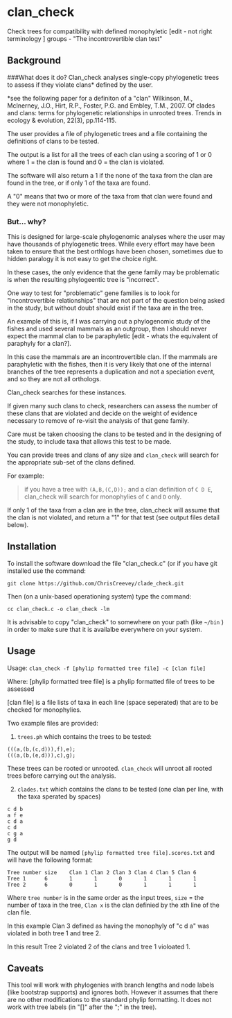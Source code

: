 # clan_check
Check trees for compatibility with defined monophyletic [edit - not right terminology ] groups - "The incontrovertible clan test" 

## Background
###What does it do?
Clan_check analyses single-copy phylogenetic trees to assess if they violate clans* defined by the user. 

*see the following paper for a definiton of a "clan"
Wilkinson, M., McInerney, J.O., Hirt, R.P., Foster, P.G. and Embley, T.M., 2007. Of clades and clans: terms for phylogenetic relationships in unrooted trees. Trends in ecology & evolution, 22(3), pp.114-115.

The user provides a file of phylogenetic trees and a file containing the definitions of clans to be tested.

The output is a list for all the trees of each clan using a scoring of 1 or 0 where 1 = the clan is found and 0 = the clan is violated.

The software will also return a 1 if the none of the taxa from the clan are found in the tree, or if only 1 of the taxa are found.

A "0" means that two or more of the taxa from that clan were found and they were not monophyletic.

### But... why?
This is designed for large-scale phylogenomic analyses where the user may have thousands of phylogenetic trees. While every effort may have been taken to ensure that the best orthlogs have been chosen, sometimes due to hidden paralogy it is not easy to get the choice right.

In these cases, the only evidence that the gene family may be problematic is when the resulting phylogeentic tree is "incorrect".

One way to test for "problematic" gene families is to look for "incontrovertible relationships" that are not part of the question being asked in the study, but without doubt should exist if the taxa are in the tree.

An example of this is, if I was carrying out a phylogenomic study of the fishes and used several mammals as an outgroup, then I should never expect the mammal clan to be paraphyletic [edit - whats the equivalent of paraphyly for a clan?].

In this case the mammals are an incontrovertible clan. If the mammals are paraphyletic with the fishes, then it is very likely that one of the internal branches of the tree represents a duplication and not a speciation event, and so they are not all orthologs.

Clan_check searches for these instances.

If given many such clans to check, researchers can assess the number of these clans that are violated and decide on the weight of evidence necessary to remove of re-visit the analysis of that gene family.

Care must be taken choosing the clans to be tested and in the designing of the study, to include taxa that allows this test to be made.

You can provide trees and clans of any size and `clan_check` will search for the appropriate sub-set of the clans defined.

For example: 
>if you have a tree with `(A,B,(C,D));` and a clan definition of `C D E`, clan_check will search for monophylies of `C` and `D` only. 

If only 1 of the taxa from a clan are in the tree, clan_check will assume that the clan is not violated, and return a "1" for that test (see output files detail below).

## Installation

To install the software download the file "clan_check.c" (or if you have git installed use the command:

```
git clone https://github.com/ChrisCreevey/clade_check.git
```

Then (on a unix-based operationing system) type the command:

```
cc clan_check.c -o clan_check -lm
```

It is advisable to copy "clan_check" to somewhere on your path (like `~/bin` ) in order to make sure that it is availalbe everywhere on your system.


## Usage

Usage: `clan_check -f [phylip formatted tree file] -c [clan file] `

  Where: [phylip formatted tree file] is a phylip formatted file of trees to be assessed
  
  [clan file] is a file lists of taxa in each line (space seperated) that are to be checked for monophylies.
  
Two example files are provided:

1) `trees.ph` which contains the trees to be tested:

```
(((a,(b,(c,d))),f),e);
(((a,(b,(e,d))),c),g);
```
These trees can be rooted or unrooted. `clan_check` will unroot all rooted trees before carrying out the analysis.


2) `clades.txt` which contains the clans to be tested (one clan per line, with the taxa sperated by spaces)

```
c d b
a f e
c d a
c d
c g a
g d
```

The output will be named `[phylip formatted tree file].scores.txt` and will have the following format:

```
Tree number size    Clan 1 Clan 2 Clan 3 Clan 4 Clan 5 Clan 6
Tree 1      6       1       1       0       1       1       1
Tree 2      6       0       1       0       1       1       1
```
Where `tree number` is in the same order as the input trees, `size` = the number of taxa in the tree, `Clan x` is the clan definied by the xth line of the clan file.

In this example Clan 3 defined as having the monophyly of "c d a" was violated in both tree 1 and tree 2.

In this result Tree 2 violated 2 of the clans and tree 1 violoated 1.

## Caveats

This tool will work with phylogenies with branch lengths and node labels (like bootstrap supports) and ignores both. However it assumes that there are no other modifications to the standard phylip formatting. It does not work with tree labels (in "[]" after the ";" in the tree).





